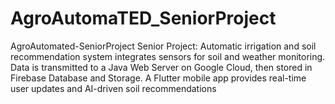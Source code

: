 # AgroAutomaTED_SeniorProject
AgroAutomated-SeniorProject Senior Project: Automatic irrigation and soil recommendation system integrates sensors for soil and weather monitoring. Data is transmitted to a Java Web Server on Google Cloud, then stored in Firebase Database and Storage. A Flutter mobile app provides real-time user updates and AI-driven soil recommendations
